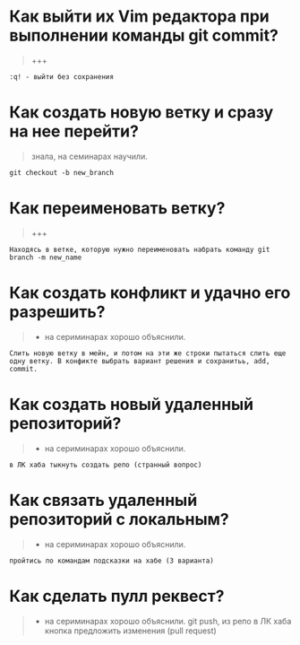 # Как выйти их Vim редактора при выполнении команды git commit?   
> +++

    :q! - выйти без сохранения
# Как создать новую ветку и сразу на нее перейти? 
> знала, на семинарах научили.

    git checkout -b new_branch
# Как переименовать ветку? 
> +++

    Находясь в ветке, которую нужно переименовать набрать команду git branch -m new_name
# Как создать конфликт и удачно его разрешить? 
> + на сериминарах хорошо объяснили.

    Слить новую ветку в мейн, и потом на эти же строки пытаться слить еще одну ветку. В конфикте выбрать вариант решения и сохранитьь, add, commit.
# Как создать новый удаленный репозиторий?
> + на сериминарах хорошо объяснили.

    в ЛК хаба тыкнуть создать репо (странный вопрос)
# Как связать удаленный репозиторий с локальным?
> + на сериминарах хорошо объяснили.

    пройтись по командам подсказки на хабе (3 варианта)
# Как сделать пулл реквест?
>  + на сериминарах хорошо объяснили.
    git push, из репо в ЛК хаба кнопка предложить изменения (pull request)
